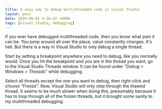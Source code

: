 ```yaml
---
title: A easy way to debug multithreaded code in Visual Studio
layout: post
date: 2016-06-01 4:18:42 +0000
tags: [visual studio, debugging]
---
```

If you ever have debugged multithreaded code, then you know what pain it can be. You jump around all over the place, value constantly changes. It's hell. But there is a way in Visual Studio to only debug a single thread.

Start by setting a breakpoint anywhere you need to debug, like you normally would. Once you hit the breakpoint and you are in the thread you want, go to the Visual Studio Threads window. It can be found under "_Debug > Windows > Threads_" while debugging.

Select all threads except the one you want to debug, then right-click and choose "Freeze". Now, Visual Studio will only step through the thawed thread. It seems to be much slower when doing this, presumably because it has to loop through all of the frozen threads, but it brought some sanity to my multithreaded debugging.
